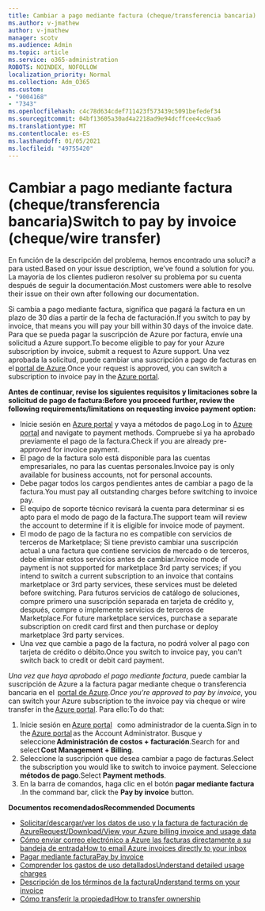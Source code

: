 ```yaml
---
title: Cambiar a pago mediante factura (cheque/transferencia bancaria)
ms.author: v-jmathew
author: v-jmathew
manager: scotv
ms.audience: Admin
ms.topic: article
ms.service: o365-administration
ROBOTS: NOINDEX, NOFOLLOW
localization_priority: Normal
ms.collection: Adm_O365
ms.custom:
- "9004168"
- "7343"
ms.openlocfilehash: c4c78d634cdef711423f573439c5091befedef34
ms.sourcegitcommit: 04bf13605a30ad4a2218ad9e94dcffcee4cc9aa6
ms.translationtype: MT
ms.contentlocale: es-ES
ms.lasthandoff: 01/05/2021
ms.locfileid: "49755420"
---
```

# <a name="switch-to-pay-by-invoice-chequewire-transfer"></a><span data-ttu-id="4959c-102">Cambiar a pago mediante factura (cheque/transferencia bancaria)</span><span class="sxs-lookup"><span data-stu-id="4959c-102">Switch to pay by invoice (cheque/wire transfer)</span></span>

<span data-ttu-id="4959c-103">En función de la descripción del problema, hemos encontrado una soluci? a para usted.</span><span class="sxs-lookup"><span data-stu-id="4959c-103">Based on your issue description, we’ve found a solution for you.</span></span> <span data-ttu-id="4959c-104">La mayoría de los clientes pudieron resolver su problema por su cuenta después de seguir la documentación.</span><span class="sxs-lookup"><span data-stu-id="4959c-104">Most customers were able to resolve their issue on their own after following our documentation.</span></span>

<span data-ttu-id="4959c-105">Si cambia a pago mediante factura, significa que pagará la factura en un plazo de 30 días a partir de la fecha de facturación.</span><span class="sxs-lookup"><span data-stu-id="4959c-105">If you switch to pay by invoice, that means you will pay your bill within 30 days of the invoice date.</span></span> <span data-ttu-id="4959c-106">Para que se pueda pagar la suscripción de Azure por factura, envíe una solicitud a Azure support.</span><span class="sxs-lookup"><span data-stu-id="4959c-106">To become eligible to pay for your Azure subscription by invoice, submit a request to Azure support.</span></span> <span data-ttu-id="4959c-107">Una vez aprobada la solicitud, puede cambiar una suscripción a pago de facturas en el [portal de Azure](https://portal.azure.com/).</span><span class="sxs-lookup"><span data-stu-id="4959c-107">Once your request is approved, you can switch a subscription to invoice pay in the [Azure portal](https://portal.azure.com/).</span></span>

<span data-ttu-id="4959c-108">**Antes de continuar, revise los siguientes requisitos y limitaciones sobre la solicitud de pago de factura:**</span><span class="sxs-lookup"><span data-stu-id="4959c-108">**Before you proceed further, review the following requirements/limitations on requesting invoice payment option:**</span></span>

- <span data-ttu-id="4959c-109">Inicie sesión en [Azure portal](https://portal.azure.com/) y vaya a métodos de pago.</span><span class="sxs-lookup"><span data-stu-id="4959c-109">Log in to [Azure portal](https://portal.azure.com/) and navigate to payment methods.</span></span> <span data-ttu-id="4959c-110">Compruebe si ya ha aprobado previamente el pago de la factura.</span><span class="sxs-lookup"><span data-stu-id="4959c-110">Check if you are already pre-approved for invoice payment.</span></span>
- <span data-ttu-id="4959c-111">El pago de la factura solo está disponible para las cuentas empresariales, no para las cuentas personales.</span><span class="sxs-lookup"><span data-stu-id="4959c-111">Invoice pay is only available for business accounts, not for personal accounts.</span></span>
- <span data-ttu-id="4959c-112">Debe pagar todos los cargos pendientes antes de cambiar a pago de la factura.</span><span class="sxs-lookup"><span data-stu-id="4959c-112">You must pay all outstanding charges before switching to invoice pay.</span></span>
- <span data-ttu-id="4959c-113">El equipo de soporte técnico revisará la cuenta para determinar si es apto para el modo de pago de la factura.</span><span class="sxs-lookup"><span data-stu-id="4959c-113">The support team will review the account to determine if it is eligible for invoice mode of payment.</span></span>
- <span data-ttu-id="4959c-114">El modo de pago de la factura no es compatible con servicios de terceros de Marketplace; Si tiene previsto cambiar una suscripción actual a una factura que contiene servicios de mercado o de terceros, debe eliminar estos servicios antes de cambiar.</span><span class="sxs-lookup"><span data-stu-id="4959c-114">Invoice mode of payment is not supported for marketplace 3rd party services; if you intend to switch a current subscription to an invoice that contains marketplace or 3rd party services, these services must be deleted before switching.</span></span> <span data-ttu-id="4959c-115">Para futuros servicios de catálogo de soluciones, compre primero una suscripción separada en tarjeta de crédito y, después, compre o implemente servicios de terceros de Marketplace.</span><span class="sxs-lookup"><span data-stu-id="4959c-115">For future marketplace services, purchase a separate subscription on credit card first and then purchase or deploy marketplace 3rd party services.</span></span>
- <span data-ttu-id="4959c-116">Una vez que cambie a pago de la factura, no podrá volver al pago con tarjeta de crédito o débito.</span><span class="sxs-lookup"><span data-stu-id="4959c-116">Once you switch to invoice pay, you can't switch back to credit or debit card payment.</span></span>

<span data-ttu-id="4959c-117">*Una vez que haya aprobado el pago mediante factura*, puede cambiar la suscripción de Azure a la factura pagar mediante cheque o transferencia bancaria en el  [portal de Azure](https://portal.azure.com/).</span><span class="sxs-lookup"><span data-stu-id="4959c-117">*Once you're approved to pay by invoice*, you can switch your Azure subscription to the invoice pay via cheque or wire transfer in the [Azure portal](https://portal.azure.com/).</span></span>
<span data-ttu-id="4959c-118">Para ello:</span><span class="sxs-lookup"><span data-stu-id="4959c-118">To do that:</span></span>

1. <span data-ttu-id="4959c-119">Inicie sesión en [Azure portal](https://portal.azure.com/)   como administrador de la cuenta.</span><span class="sxs-lookup"><span data-stu-id="4959c-119">Sign in to the [Azure portal](https://portal.azure.com/) as the Account Administrator.</span></span> <span data-ttu-id="4959c-120">Busque y seleccione **Administración de costos + facturación**.</span><span class="sxs-lookup"><span data-stu-id="4959c-120">Search for and select **Cost Management + Billing**.</span></span>
2. <span data-ttu-id="4959c-121">Seleccione la suscripción que desea cambiar a pago de facturas.</span><span class="sxs-lookup"><span data-stu-id="4959c-121">Select the subscription you would like to switch to invoice payment.</span></span> <span data-ttu-id="4959c-122">Seleccione **métodos de pago**.</span><span class="sxs-lookup"><span data-stu-id="4959c-122">Select **Payment methods**.</span></span>
3. <span data-ttu-id="4959c-123">En la barra de comandos, haga clic en el botón **pagar mediante factura** .</span><span class="sxs-lookup"><span data-stu-id="4959c-123">In the command bar, click the **Pay by invoice** button.</span></span>

<span data-ttu-id="4959c-124">**Documentos recomendados**</span><span class="sxs-lookup"><span data-stu-id="4959c-124">**Recommended Documents**</span></span>

- [<span data-ttu-id="4959c-125">Solicitar/descargar/ver los datos de uso y la factura de facturación de Azure</span><span class="sxs-lookup"><span data-stu-id="4959c-125">Request/Download/View your Azure billing invoice and usage data</span></span>](https://docs.microsoft.com/azure/billing/billing-download-azure-invoice-daily-usage-date)
- [<span data-ttu-id="4959c-126">Cómo enviar correo electrónico a Azure las facturas directamente a su bandeja de entrada</span><span class="sxs-lookup"><span data-stu-id="4959c-126">How to email Azure invoices directly to your inbox</span></span>](https://docs.microsoft.com/azure/billing/billing-download-azure-invoice-daily-usage-date)
- [<span data-ttu-id="4959c-127">Pagar mediante factura</span><span class="sxs-lookup"><span data-stu-id="4959c-127">Pay by invoice</span></span>](https://docs.microsoft.com/azure/billing/billing-how-to-pay-by-invoice)
- [<span data-ttu-id="4959c-128">Comprender los gastos de uso detallados</span><span class="sxs-lookup"><span data-stu-id="4959c-128">Understand detailed usage charges</span></span>](https://docs.microsoft.com/azure/billing/billing-understand-your-bill)
- [<span data-ttu-id="4959c-129">Descripción de los términos de la factura</span><span class="sxs-lookup"><span data-stu-id="4959c-129">Understand terms on your invoice</span></span>](https://docs.microsoft.com/azure/billing/billing-understand-your-invoice)
- [<span data-ttu-id="4959c-130">Cómo transferir la propiedad</span><span class="sxs-lookup"><span data-stu-id="4959c-130">How to transfer ownership</span></span>](https://docs.microsoft.com/azure/billing/billing-subscription-transfer)
